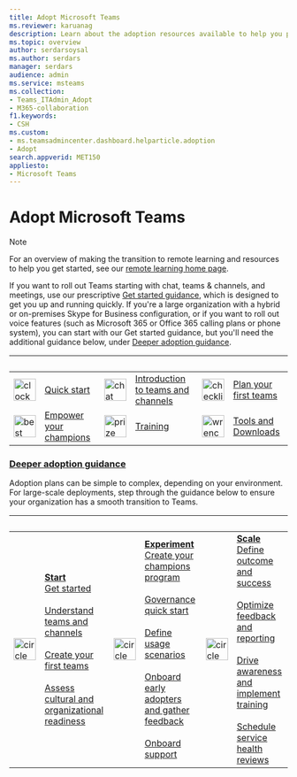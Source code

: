 ```yaml
---
title: Adopt Microsoft Teams
ms.reviewer: karuanag
description: Learn about the adoption resources available to help you plan and deploy Microsoft Teams in your organization.
ms.topic: overview
author: serdarsoysal
ms.author: serdars
manager: serdars
audience: admin 
ms.service: msteams
ms.collection: 
- Teams_ITAdmin_Adopt
- M365-collaboration
f1.keywords:
- CSH
ms.custom:
- ms.teamsadmincenter.dashboard.helparticle.adoption
- Adopt
search.appverid: MET150
appliesto: 
- Microsoft Teams
---
```

# Adopt Microsoft Teams

> [!NOTE]
> For an overview of making the transition to remote learning and resources to help you get started, see our [remote learning home page](/education/remote-learning).

If you want to roll out Teams starting with chat, teams & channels, and meetings, use our prescriptive [Get started guidance](get-started-with-teams-quick-start.md), which is designed to get you up and running quickly. If you're a large organization with a hybrid or on-premises Skype for Business configuration, or if you want to roll out voice features (such as Microsoft 365 or Office 365 calling plans or phone system), you can start with our Get started guidance, but you'll need the additional guidance below, under [Deeper adoption guidance](#deeper-adoption-guidance).

|&nbsp;|&nbsp;|&nbsp;|&nbsp;|&nbsp;|&nbsp;|
| :-------------| :-------------| :-------------| :-------------| :-------------| :-------------|
| <img src="/office/media/icons/clock-teams.svg" alt="clock" width="40 px" height="40 px"> | [Quick start](./teams-adoption-quick-start-checklist.md) | <img src="/office/media/icons/chat.svg" alt="chat bubbles" width="40 px" height="40 px"> | [Introduction to teams and channels](./teams-adoption-understand-teams-and-channels.md) | <img src="/office/media/icons/task-checklist-planning-teams.svg" alt="checklist" width="40 px" height="40 px"> | [Plan your first teams](./teams-adoption-your-first-teams.md) |
| <img src="//office/media/icons/best-practices-teams.svg" alt="best practices" width="40 px" height="40 px"> | [Empower your champions](./teams-adoption-create-champions-program.md) | <img src="/office/media/icons/education-tutorial-teams.svg" alt="prize ribbon" width="40 px" height="40 px"> | [Training](./training-microsoft-teams-landing-page.md) | <img src="/office/media/icons/toolbox.svg" alt="wrench" width="40 px" height="40 px"> | [Tools and Downloads](./adopt-tools-and-downloads.md) |

### [Deeper adoption guidance](#deeper-adoption-guidance)

Adoption plans can be simple to complex, depending on your environment. For large-scale deployments, step through the guidance below to ensure your organization has a smooth transition to Teams.

|&nbsp;|&nbsp;|&nbsp;|&nbsp;|&nbsp;|&nbsp;|
| :-------------| :-------------| :-------------| :-------------| :-------------| :-------------|
| <img src="/office/media/icons/circle-number-1-teams.svg)" alt="circle number one" width="40 px" height="40 px"> | **[Start](./teams-adoption-phase1.md)** <br/> [Get started](./teams-adoption-get-started.md) <br/><br/> [Understand teams and channels](./teams-adoption-understand-teams-and-channels.md) <br/><br/> [Create your first teams](./teams-adoption-your-first-teams.md) <br/><br/> [Assess cultural and organizational readiness](./teams-adoption-assess-readiness.md) | <img src="/office/media/icons/circle-number-2-teams.svg" alt="circle number 2" width="40 px" height="40 px"> | **[Experiment](./teams-adoption-phase2-experiment.md)** <br/> [Create your champions program](./teams-adoption-create-champions-program.md) <br/><br/> [Governance quick start](./teams-adoption-governance-quick-start.md)<br/><br/> [Define usage scenarios](./teams-adoption-define-usage-scenarios.md) <br/><br/> [Onboard early adopters and gather feedback](./teams-adoption-onboard-early-adopters.md) <br/><br/> [Onboard support](./teams-adoption-onboard-support.md) | <img src="/office/media/icons/circle-number-3-teams.svg" alt="circle number 3" width="40 px" height="40 px"> | **[Scale](./teams-adoption-phase3-enable.md)** <br/> [Define outcome and success](./teams-adoption-define-outcomes.md) <br/><br/> [Optimize feedback and reporting](./teams-adoption-optimize-feedback-and-reporting.md) <br/><br/> [Drive awareness and implement training](./teams-adoption-drive-awareness.md) <br/><br/> [Schedule service health reviews](./teams-adoption-schedule-service-health-reviews.md) |